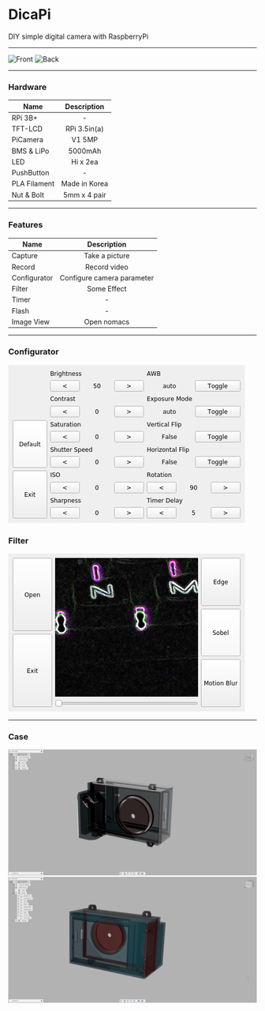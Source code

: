 # DicaPi
 DIY simple digital camera with RaspberryPi

-----------------------------------------------

![Front](img/front.png)
![Back](img/back.png)

-----------------------------------------------

### Hardware
| Name         |  Description  |
| ------------ | :-----------: |
| RPi 3B+      |       -       |
| TFT-LCD      | RPi 3.5in(a)  |
| PiCamera     |    V1 5MP     |
| BMS & LiPo   |    5000mAh    |
| LED          |   Hi x 2ea    |
| PushButton   |       -       |
| PLA Filament | Made in Korea |
| Nut & Bolt   | 5mm x 4 pair  |

-----------------------------------------------

### Features
| Name         |        Description         |
| ------------ | :------------------------: |
| Capture      |       Take a picture       |
| Record       |        Record video        |
| Configurator | Configure camera parameter |
| Filter       |        Some Effect         |
| Timer        |             -              |
| Flash        |             -              |
| Image View   |        Open nomacs         |

-----------------------------------------------

### Configurator
![configurator](img/configurator.png)

### Filter
![filter](img/filter.png)

-----------------------------------------------

### Case
![model1](img/model1.png)
![model2](img/model2.png)